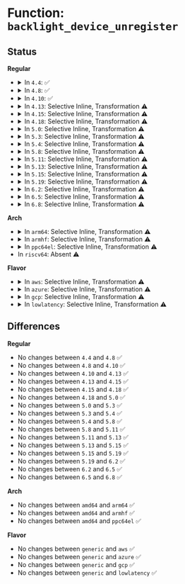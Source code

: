 # Function: <code>backlight_device_unregister</code>

## Status
<b>Regular</b>
<ul>
<li>
<details>
<summary>In <code>4.4</code>: ✅</summary>

```c
void backlight_device_unregister(struct backlight_device *bd);
```

**Collision:** Unique Global

**Inline:** No

**Transformation:** False

**Instances:**

```
In drivers/video/backlight/backlight.c (ffffffff8146b2a0)
Location: drivers/video/backlight/backlight.c:407
Inline: False
Direct callers:
  - drivers/video/backlight/backlight.c:devm_backlight_device_release
```
**Symbols:**

```
ffffffff8146b2a0-ffffffff8146b352: backlight_device_unregister (STB_GLOBAL)
```
</details>
</li>
<li>
<details>
<summary>In <code>4.8</code>: ✅</summary>

```c
void backlight_device_unregister(struct backlight_device *bd);
```

**Collision:** Unique Global

**Inline:** No

**Transformation:** False

**Instances:**

```
In drivers/video/backlight/backlight.c (ffffffff814b95f0)
Location: drivers/video/backlight/backlight.c:416
Inline: False
Direct callers:
  - drivers/video/backlight/backlight.c:devm_backlight_device_release
```
**Symbols:**

```
ffffffff814b95f0-ffffffff814b96a2: backlight_device_unregister (STB_GLOBAL)
```
</details>
</li>
<li>
<details>
<summary>In <code>4.10</code>: ✅</summary>

```c
void backlight_device_unregister(struct backlight_device *bd);
```

**Collision:** Unique Global

**Inline:** No

**Transformation:** False

**Instances:**

```
In drivers/video/backlight/backlight.c (ffffffff814db600)
Location: drivers/video/backlight/backlight.c:416
Inline: False
Direct callers:
  - drivers/video/backlight/backlight.c:devm_backlight_device_release
```
**Symbols:**

```
ffffffff814db600-ffffffff814db6ac: backlight_device_unregister (STB_GLOBAL)
```
</details>
</li>
<li>
<details>
<summary>In <code>4.13</code>: Selective Inline, Transformation ⚠️</summary>

```c
void backlight_device_unregister(struct backlight_device *bd);
```

**Collision:** Unique Global

**Inline:** Selective

**Transformation:** True

**Instances:**

```
In drivers/video/backlight/backlight.c (ffffffff814e7458)
Location: drivers/video/backlight/backlight.c:421
Inline: True
Inline callers:
  - drivers/video/backlight/backlight.c:devm_backlight_device_release
Direct callers:
  - drivers/video/backlight/backlight.c:devm_backlight_device_release
```
**Symbols:**

```
ffffffff814e7390-ffffffff814e742e: backlight_device_unregister.part.3 (STB_LOCAL)
ffffffff814e7430-ffffffff814e7447: backlight_device_unregister (STB_GLOBAL)
```
</details>
</li>
<li>
<details>
<summary>In <code>4.15</code>: Selective Inline, Transformation ⚠️</summary>

```c
void backlight_device_unregister(struct backlight_device *bd);
```

**Collision:** Unique Global

**Inline:** Selective

**Transformation:** True

**Instances:**

```
In drivers/video/backlight/backlight.c (ffffffff8151bf58)
Location: drivers/video/backlight/backlight.c:421
Inline: True
Inline callers:
  - drivers/video/backlight/backlight.c:devm_backlight_device_release
Direct callers:
  - drivers/video/backlight/backlight.c:devm_backlight_device_release
```
**Symbols:**

```
ffffffff8151be90-ffffffff8151bf2e: backlight_device_unregister.part.3 (STB_LOCAL)
ffffffff8151bf30-ffffffff8151bf47: backlight_device_unregister (STB_GLOBAL)
```
</details>
</li>
<li>
<details>
<summary>In <code>4.18</code>: Selective Inline, Transformation ⚠️</summary>

```c
void backlight_device_unregister(struct backlight_device *bd);
```

**Collision:** Unique Global

**Inline:** Selective

**Transformation:** True

**Instances:**

```
In drivers/video/backlight/backlight.c (ffffffff81551c08)
Location: drivers/video/backlight/backlight.c:421
Inline: True
Inline callers:
  - drivers/video/backlight/backlight.c:devm_backlight_device_release
Direct callers:
  - drivers/video/backlight/backlight.c:devm_backlight_device_release
```
**Symbols:**

```
ffffffff81551b40-ffffffff81551bde: backlight_device_unregister.part.4 (STB_LOCAL)
ffffffff81551be0-ffffffff81551bf6: backlight_device_unregister (STB_GLOBAL)
```
</details>
</li>
<li>
<details>
<summary>In <code>5.0</code>: Selective Inline, Transformation ⚠️</summary>

```c
void backlight_device_unregister(struct backlight_device *bd);
```

**Collision:** Unique Global

**Inline:** Selective

**Transformation:** True

**Instances:**

```
In drivers/video/backlight/backlight.c (ffffffff81569498)
Location: drivers/video/backlight/backlight.c:421
Inline: True
Inline callers:
  - drivers/video/backlight/backlight.c:devm_backlight_device_release
Direct callers:
  - drivers/video/backlight/backlight.c:devm_backlight_device_release
```
**Symbols:**

```
ffffffff815693d0-ffffffff8156946e: backlight_device_unregister.part.4 (STB_LOCAL)
ffffffff81569470-ffffffff81569486: backlight_device_unregister (STB_GLOBAL)
```
</details>
</li>
<li>
<details>
<summary>In <code>5.3</code>: Selective Inline, Transformation ⚠️</summary>

```c
void backlight_device_unregister(struct backlight_device *bd);
```

**Collision:** Unique Global

**Inline:** Selective

**Transformation:** True

**Instances:**

```
In drivers/video/backlight/backlight.c (ffffffff81599d28)
Location: drivers/video/backlight/backlight.c:422
Inline: True
Inline callers:
  - drivers/video/backlight/backlight.c:devm_backlight_device_release
Direct callers:
  - drivers/video/backlight/backlight.c:devm_backlight_device_release
```
**Symbols:**

```
ffffffff81599c60-ffffffff81599cfc: backlight_device_unregister.part.0 (STB_LOCAL)
ffffffff81599d00-ffffffff81599d16: backlight_device_unregister (STB_GLOBAL)
```
</details>
</li>
<li>
<details>
<summary>In <code>5.4</code>: Selective Inline, Transformation ⚠️</summary>

```c
void backlight_device_unregister(struct backlight_device *bd);
```

**Collision:** Unique Global

**Inline:** Selective

**Transformation:** True

**Instances:**

```
In drivers/video/backlight/backlight.c (ffffffff815bb0d8)
Location: drivers/video/backlight/backlight.c:441
Inline: True
Inline callers:
  - drivers/video/backlight/backlight.c:devm_backlight_device_release
Direct callers:
  - drivers/video/backlight/backlight.c:devm_backlight_device_release
```
**Symbols:**

```
ffffffff815bb000-ffffffff815bb0a2: backlight_device_unregister.part.0 (STB_LOCAL)
ffffffff815bb0b0-ffffffff815bb0c6: backlight_device_unregister (STB_GLOBAL)
```
</details>
</li>
<li>
<details>
<summary>In <code>5.8</code>: Selective Inline, Transformation ⚠️</summary>

```c
void backlight_device_unregister(struct backlight_device *bd);
```

**Collision:** Unique Global

**Inline:** Selective

**Transformation:** True

**Instances:**

```
In drivers/video/backlight/backlight.c (ffffffff81664f98)
Location: drivers/video/backlight/backlight.c:462
Inline: True
Inline callers:
  - drivers/video/backlight/backlight.c:devm_backlight_device_release
Direct callers:
  - drivers/video/backlight/backlight.c:devm_backlight_device_release
```
**Symbols:**

```
ffffffff81664ec0-ffffffff81664f62: backlight_device_unregister.part.0 (STB_LOCAL)
ffffffff81664f70-ffffffff81664f86: backlight_device_unregister (STB_GLOBAL)
```
</details>
</li>
<li>
<details>
<summary>In <code>5.11</code>: Selective Inline, Transformation ⚠️</summary>

```c
void backlight_device_unregister(struct backlight_device *bd);
```

**Collision:** Unique Global

**Inline:** Selective

**Transformation:** True

**Instances:**

```
In drivers/video/backlight/backlight.c (ffffffff81685c28)
Location: drivers/video/backlight/backlight.c:508
Inline: True
Inline callers:
  - drivers/video/backlight/backlight.c:devm_backlight_device_release
Direct callers:
  - drivers/video/backlight/backlight.c:devm_backlight_device_release
```
**Symbols:**

```
ffffffff81685b50-ffffffff81685bf2: backlight_device_unregister.part.0 (STB_LOCAL)
ffffffff81685c00-ffffffff81685c16: backlight_device_unregister (STB_GLOBAL)
```
</details>
</li>
<li>
<details>
<summary>In <code>5.13</code>: Selective Inline, Transformation ⚠️</summary>

```c
void backlight_device_unregister(struct backlight_device *bd);
```

**Collision:** Unique Global

**Inline:** Selective

**Transformation:** True

**Instances:**

```
In drivers/video/backlight/backlight.c (ffffffff81668a28)
Location: drivers/video/backlight/backlight.c:508
Inline: True
Inline callers:
  - drivers/video/backlight/backlight.c:devm_backlight_device_release
Direct callers:
  - drivers/video/backlight/backlight.c:devm_backlight_device_release
```
**Symbols:**

```
ffffffff81668950-ffffffff816689f2: backlight_device_unregister.part.0 (STB_LOCAL)
ffffffff81668a00-ffffffff81668a16: backlight_device_unregister (STB_GLOBAL)
```
</details>
</li>
<li>
<details>
<summary>In <code>5.15</code>: Selective Inline, Transformation ⚠️</summary>

```c
void backlight_device_unregister(struct backlight_device *bd);
```

**Collision:** Unique Global

**Inline:** Selective

**Transformation:** True

**Instances:**

```
In drivers/video/backlight/backlight.c (ffffffff816dbd58)
Location: drivers/video/backlight/backlight.c:508
Inline: True
Inline callers:
  - drivers/video/backlight/backlight.c:devm_backlight_device_release
Direct callers:
  - drivers/video/backlight/backlight.c:devm_backlight_device_release
```
**Symbols:**

```
ffffffff816dbc80-ffffffff816dbd22: backlight_device_unregister.part.0 (STB_LOCAL)
ffffffff816dbd30-ffffffff816dbd46: backlight_device_unregister (STB_GLOBAL)
```
</details>
</li>
<li>
<details>
<summary>In <code>5.19</code>: Selective Inline, Transformation ⚠️</summary>

```c
void backlight_device_unregister(struct backlight_device *bd);
```

**Collision:** Unique Global

**Inline:** Selective

**Transformation:** True

**Instances:**

```
In drivers/video/backlight/backlight.c (ffffffff81805a68)
Location: drivers/video/backlight/backlight.c:520
Inline: True
Inline callers:
  - drivers/video/backlight/backlight.c:devm_backlight_device_release
Direct callers:
  - drivers/video/backlight/backlight.c:devm_backlight_device_release
```
**Symbols:**

```
ffffffff81805980-ffffffff81805a2e: backlight_device_unregister.part.0 (STB_LOCAL)
ffffffff81805a30-ffffffff81805a52: backlight_device_unregister (STB_GLOBAL)
```
</details>
</li>
<li>
<details>
<summary>In <code>6.2</code>: Selective Inline, Transformation ⚠️</summary>

```c
void backlight_device_unregister(struct backlight_device *bd);
```

**Collision:** Unique Global

**Inline:** Selective

**Transformation:** True

**Instances:**

```
In drivers/video/backlight/backlight.c (ffffffff81934448)
Location: drivers/video/backlight/backlight.c:520
Inline: True
Inline callers:
  - drivers/video/backlight/backlight.c:devm_backlight_device_release
Direct callers:
  - drivers/video/backlight/backlight.c:devm_backlight_device_release
```
**Symbols:**

```
ffffffff81934340-ffffffff819343ee: backlight_device_unregister.part.0 (STB_LOCAL)
ffffffff81934400-ffffffff81934422: backlight_device_unregister (STB_GLOBAL)
```
</details>
</li>
<li>
<details>
<summary>In <code>6.5</code>: Selective Inline, Transformation ⚠️</summary>

```c
void backlight_device_unregister(struct backlight_device *bd);
```

**Collision:** Unique Global

**Inline:** Selective

**Transformation:** True

**Instances:**

```
In drivers/video/backlight/backlight.c (ffffffff81978908)
Location: drivers/video/backlight/backlight.c:520
Inline: True
Inline callers:
  - drivers/video/backlight/backlight.c:devm_backlight_device_release
Direct callers:
  - drivers/video/backlight/backlight.c:devm_backlight_device_release
```
**Symbols:**

```
ffffffff81978800-ffffffff819788ae: backlight_device_unregister.part.0 (STB_LOCAL)
ffffffff819788c0-ffffffff819788e2: backlight_device_unregister (STB_GLOBAL)
```
</details>
</li>
<li>
<details>
<summary>In <code>6.8</code>: Selective Inline, Transformation ⚠️</summary>

```c
void backlight_device_unregister(struct backlight_device *bd);
```

**Collision:** Unique Global

**Inline:** Selective

**Transformation:** True

**Instances:**

```
In drivers/video/backlight/backlight.c (ffffffff819c29f8)
Location: drivers/video/backlight/backlight.c:520
Inline: True
Inline callers:
  - drivers/video/backlight/backlight.c:devm_backlight_device_release
Direct callers:
  - drivers/video/backlight/backlight.c:devm_backlight_device_release
```
**Symbols:**

```
ffffffff819c28f0-ffffffff819c299e: backlight_device_unregister.part.0 (STB_LOCAL)
ffffffff819c29b0-ffffffff819c29d2: backlight_device_unregister (STB_GLOBAL)
```
</details>
</li>
</ul>
<b>Arch</b>
<ul>
<li>
<details>
<summary>In <code>arm64</code>: Selective Inline, Transformation ⚠️</summary>

```c
void backlight_device_unregister(struct backlight_device *bd);
```

**Collision:** Unique Global

**Inline:** Selective

**Transformation:** True

**Instances:**

```
In drivers/video/backlight/backlight.c (ffff800010741fc4)
Location: drivers/video/backlight/backlight.c:441
Inline: True
Inline callers:
  - drivers/video/backlight/backlight.c:devm_backlight_device_release
Direct callers:
  - drivers/video/backlight/backlight.c:devm_backlight_device_release
  - drivers/video/fbdev/mx3fb.c:mx3fb_remove
```
**Symbols:**

```
ffff800010741ed8-ffff800010741f74: backlight_device_unregister.part.0 (STB_LOCAL)
ffff800010741f78-ffff800010741fa8: backlight_device_unregister (STB_GLOBAL)
```
</details>
</li>
<li>
<details>
<summary>In <code>armhf</code>: Selective Inline, Transformation ⚠️</summary>

```c
void backlight_device_unregister(struct backlight_device *bd);
```

**Collision:** Unique Global

**Inline:** Selective

**Transformation:** True

**Instances:**

```
In drivers/video/backlight/backlight.c (c08c6968)
Location: drivers/video/backlight/backlight.c:441
Inline: True
Inline callers:
  - drivers/video/backlight/backlight.c:devm_backlight_device_release
Direct callers:
  - drivers/video/backlight/backlight.c:devm_backlight_device_release
  - drivers/video/fbdev/mx3fb.c:mx3fb_remove
```
**Symbols:**

```
c08c68a0-c08c692c: backlight_device_unregister.part.0 (STB_LOCAL)
c08c692c-c08c6950: backlight_device_unregister (STB_GLOBAL)
```
</details>
</li>
<li>
<details>
<summary>In <code>ppc64el</code>: Selective Inline, Transformation ⚠️</summary>

```c
void backlight_device_unregister(struct backlight_device *bd);
```

**Collision:** Unique Global

**Inline:** Selective

**Transformation:** True

**Instances:**

```
In drivers/video/backlight/backlight.c (c0000000008a2334)
Location: drivers/video/backlight/backlight.c:441
Inline: True
Inline callers:
  - drivers/video/backlight/backlight.c:devm_backlight_device_release
Direct callers:
  - drivers/video/backlight/backlight.c:devm_backlight_device_release
```
**Symbols:**

```
c0000000008a2200-c0000000008a22f8: backlight_device_unregister.part.0 (STB_LOCAL)
c0000000008a2300-c0000000008a231c: backlight_device_unregister (STB_GLOBAL)
```
</details>
</li>
<li>
In <code>riscv64</code>: Absent ⚠️
</li>
</ul>
<b>Flavor</b>
<ul>
<li>
<details>
<summary>In <code>aws</code>: Selective Inline, Transformation ⚠️</summary>

```c
void backlight_device_unregister(struct backlight_device *bd);
```

**Collision:** Unique Global

**Inline:** Selective

**Transformation:** True

**Instances:**

```
In drivers/video/backlight/backlight.c (ffffffff815af228)
Location: drivers/video/backlight/backlight.c:441
Inline: True
Inline callers:
  - drivers/video/backlight/backlight.c:devm_backlight_device_release
Direct callers:
  - drivers/video/backlight/backlight.c:devm_backlight_device_release
```
**Symbols:**

```
ffffffff815af150-ffffffff815af1f2: backlight_device_unregister.part.0 (STB_LOCAL)
ffffffff815af200-ffffffff815af216: backlight_device_unregister (STB_GLOBAL)
```
</details>
</li>
<li>
<details>
<summary>In <code>azure</code>: Selective Inline, Transformation ⚠️</summary>

```c
void backlight_device_unregister(struct backlight_device *bd);
```

**Collision:** Unique Global

**Inline:** Selective

**Transformation:** True

**Instances:**

```
In drivers/video/backlight/backlight.c (ffffffff8159e3b8)
Location: drivers/video/backlight/backlight.c:441
Inline: True
Inline callers:
  - drivers/video/backlight/backlight.c:devm_backlight_device_release
Direct callers:
  - drivers/video/backlight/backlight.c:devm_backlight_device_release
```
**Symbols:**

```
ffffffff8159e2e0-ffffffff8159e382: backlight_device_unregister.part.0 (STB_LOCAL)
ffffffff8159e390-ffffffff8159e3a6: backlight_device_unregister (STB_GLOBAL)
```
</details>
</li>
<li>
<details>
<summary>In <code>gcp</code>: Selective Inline, Transformation ⚠️</summary>

```c
void backlight_device_unregister(struct backlight_device *bd);
```

**Collision:** Unique Global

**Inline:** Selective

**Transformation:** True

**Instances:**

```
In drivers/video/backlight/backlight.c (ffffffff815af7b8)
Location: drivers/video/backlight/backlight.c:441
Inline: True
Inline callers:
  - drivers/video/backlight/backlight.c:devm_backlight_device_release
Direct callers:
  - drivers/video/backlight/backlight.c:devm_backlight_device_release
```
**Symbols:**

```
ffffffff815af6e0-ffffffff815af782: backlight_device_unregister.part.0 (STB_LOCAL)
ffffffff815af790-ffffffff815af7a6: backlight_device_unregister (STB_GLOBAL)
```
</details>
</li>
<li>
<details>
<summary>In <code>lowlatency</code>: Selective Inline, Transformation ⚠️</summary>

```c
void backlight_device_unregister(struct backlight_device *bd);
```

**Collision:** Unique Global

**Inline:** Selective

**Transformation:** True

**Instances:**

```
In drivers/video/backlight/backlight.c (ffffffff815c9228)
Location: drivers/video/backlight/backlight.c:441
Inline: True
Inline callers:
  - drivers/video/backlight/backlight.c:devm_backlight_device_release
Direct callers:
  - drivers/video/backlight/backlight.c:devm_backlight_device_release
```
**Symbols:**

```
ffffffff815c9150-ffffffff815c91f2: backlight_device_unregister.part.0 (STB_LOCAL)
ffffffff815c9200-ffffffff815c9216: backlight_device_unregister (STB_GLOBAL)
```
</details>
</li>
</ul>

## Differences
<b>Regular</b>
<ul>
<li>
No changes between <code>4.4</code> and <code>4.8</code> ✅
</li>
<li>
No changes between <code>4.8</code> and <code>4.10</code> ✅
</li>
<li>
No changes between <code>4.10</code> and <code>4.13</code> ✅
</li>
<li>
No changes between <code>4.13</code> and <code>4.15</code> ✅
</li>
<li>
No changes between <code>4.15</code> and <code>4.18</code> ✅
</li>
<li>
No changes between <code>4.18</code> and <code>5.0</code> ✅
</li>
<li>
No changes between <code>5.0</code> and <code>5.3</code> ✅
</li>
<li>
No changes between <code>5.3</code> and <code>5.4</code> ✅
</li>
<li>
No changes between <code>5.4</code> and <code>5.8</code> ✅
</li>
<li>
No changes between <code>5.8</code> and <code>5.11</code> ✅
</li>
<li>
No changes between <code>5.11</code> and <code>5.13</code> ✅
</li>
<li>
No changes between <code>5.13</code> and <code>5.15</code> ✅
</li>
<li>
No changes between <code>5.15</code> and <code>5.19</code> ✅
</li>
<li>
No changes between <code>5.19</code> and <code>6.2</code> ✅
</li>
<li>
No changes between <code>6.2</code> and <code>6.5</code> ✅
</li>
<li>
No changes between <code>6.5</code> and <code>6.8</code> ✅
</li>
</ul>
<b>Arch</b>
<ul>
<li>
No changes between <code>amd64</code> and <code>arm64</code> ✅
</li>
<li>
No changes between <code>amd64</code> and <code>armhf</code> ✅
</li>
<li>
No changes between <code>amd64</code> and <code>ppc64el</code> ✅
</li>
</ul>
<b>Flavor</b>
<ul>
<li>
No changes between <code>generic</code> and <code>aws</code> ✅
</li>
<li>
No changes between <code>generic</code> and <code>azure</code> ✅
</li>
<li>
No changes between <code>generic</code> and <code>gcp</code> ✅
</li>
<li>
No changes between <code>generic</code> and <code>lowlatency</code> ✅
</li>
</ul>
